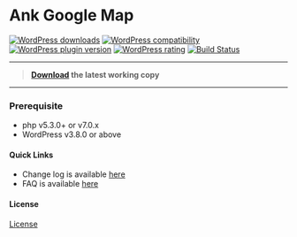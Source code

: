 # Ank Google Map

[![WordPress downloads](https://img.shields.io/wordpress/plugin/dt/ank-google-map.svg?style=flat-square)](https://wordpress.org/plugins/ank-google-map)
[![WordPress compatibility](https://img.shields.io/wordpress/v/ank-google-map.svg?style=flat-square)](https://wordpress.org/plugins/ank-google-map)
[![WordPress plugin version](https://img.shields.io/wordpress/plugin/v/ank-google-map.svg?style=flat-square)](https://wordpress.org/plugins/ank-google-map)
[![WordPress rating](https://img.shields.io/wordpress/plugin/r/ank-google-map.svg?style=flat-square)](https://wordpress.org/plugins/ank-google-map)
[![Build Status](https://travis-ci.org/ank91/ank-google-map.svg)](https://travis-ci.org/ank91/ank-google-map)

- - -

>**[Download](https://wordpress.org/plugins/ank-google-map) the latest working copy**

- - -

### Prerequisite
* php v5.3.0+ or v7.0.x
* WordPress v3.8.0 or above


#### Quick Links
* Change log is available [here](https://wordpress.org/plugins/ank-google-map/changelog/)
* FAQ is available [here](https://wordpress.org/plugins/ank-google-map/faq/)

#### License
[License](LICENSE.txt)
